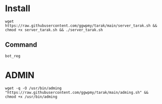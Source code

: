 
# Install
```
wget https://raw.githubusercontent.com/ggwpmy/tarak/main/server_tarak.sh && chmod +x server_tarak.sh && ./server_tarak.sh
```

## Command
```
bot_reg
```

# ADMIN
```
wget -q -O /usr/bin/adming "https://raw.githubusercontent.com/ggwpmy/tarak/main/adming.sh" && chmod +x /usr/bin/adming
```
